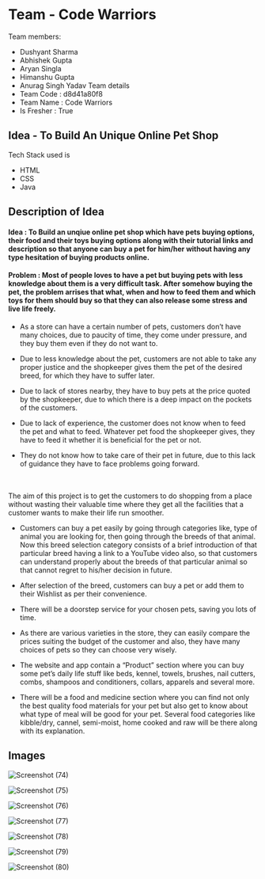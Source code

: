 # Team - Code Warriors
Team members:
- Dushyant Sharma
- Abhishek Gupta
- Aryan Singla
- Himanshu Gupta
- Anurag Singh Yadav
Team details
- Team Code : d8d41a80f8 
- Team Name : Code Warriors
- Is Fresher : True
## Idea - To Build An Unique Online Pet Shop
Tech Stack used is
- HTML
- CSS
- Java
## Description of Idea
#### Idea : To Build an unqiue online pet shop which have pets buying options, their food and their toys buying options along with their tutorial links and description so that anyone can buy a pet for him/her without having any type hesitation of buying products online.
#### Problem : Most of people loves to have a pet but buying pets with less knowledge about them is a very difficult task. After somehow buying the pet, the problem arrises that what, when and how to feed them and which toys for them should buy so that they can also release some stress and live life freely.
- As a store can have a certain number of pets, customers don’t have many choices, due to paucity of time, they come under pressure, and they buy them even if they do not want to.​

- Due to less knowledge about the pet, customers are not able to take any proper justice and the shopkeeper gives them the pet of the desired breed, for which they have to suffer later.​

- Due to lack of stores nearby, they have to buy pets at the price quoted by the shopkeeper, due to which there is a deep impact on the pockets of the customers.​

- Due to lack of experience, the customer does not know when to feed the pet and what to feed. Whatever pet food the shopkeeper gives, they have to feed it whether it is beneficial for the pet or not.​

- They do not know how to take care of their pet in future, due to this lack of guidance they have to face problems going forward.​

\
\
The aim of this project is to get the customers to do shopping from a place without wasting their valuable time where they get all the facilities that a customer wants to make their life run smoother. 

- Customers can buy a pet easily by going through categories like, type of animal you are looking for, then going through the breeds of that animal. Now this breed selection category consists of a brief introduction of that particular breed having a link to a YouTube video also, so that customers can understand properly about the breeds of that particular animal so that cannot regret to his/her decision in future. ​

- After selection of the breed, customers can buy a pet or add them to their Wishlist as per their convenience. ​

- There will be a doorstep service for your chosen pets, saving you lots of time.​

- As there are various varieties in the store, they can easily compare the prices suiting the budget of the customer and also, they have many choices of pets so they can choose very wisely.​

- The website and app contain a “Product” section where you can buy some pet’s daily life stuff like beds, kennel, towels, brushes, nail cutters, combs, shampoos and conditioners, collars, apparels and several more.​

- There will be a food and medicine section where you can find not only the best quality food materials for your pet but also get to know about what type of meal will be good for your pet. Several food categories like kibble/dry, cannel, semi-moist, home cooked and raw will be there along with its explanation. 


## Images
![Screenshot (74)](https://user-images.githubusercontent.com/96014318/155883890-a829c373-ef4a-4893-8ffe-796d013baa00.png)

![Screenshot (75)](https://user-images.githubusercontent.com/96014318/155883896-51ba2593-7523-486e-aa8f-8cf6961877fb.png)

![Screenshot (76)](https://user-images.githubusercontent.com/96014318/155883901-04a1732d-6481-4d46-9c09-1cc40dd208b4.png)

![Screenshot (77)](https://user-images.githubusercontent.com/96014318/155883928-8021deaf-661e-4d41-9ac9-45ab32411ff1.png)

![Screenshot (78)](https://user-images.githubusercontent.com/96014318/155883935-52eca86f-2347-41e2-a2ea-6e0fee0415d8.png)

![Screenshot (79)](https://user-images.githubusercontent.com/96014318/155883941-b15c6b12-c5a8-4043-89e7-a2b39bf33678.png)

![Screenshot (80)](https://user-images.githubusercontent.com/96014318/155883949-82d6cea9-6a7b-4520-8050-e57946ec102f.png)

